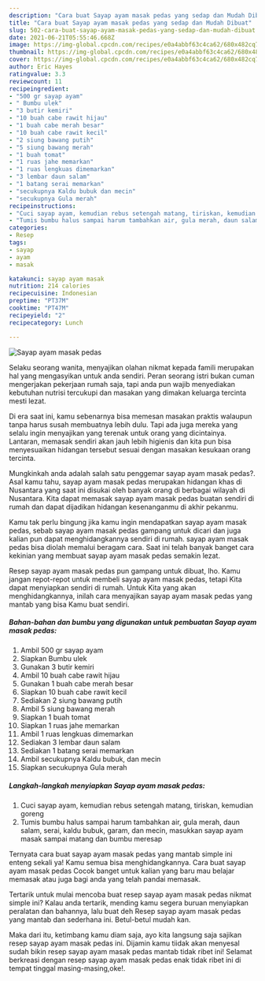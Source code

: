 ```yaml
---
description: "Cara buat Sayap ayam masak pedas yang sedap dan Mudah Dibuat"
title: "Cara buat Sayap ayam masak pedas yang sedap dan Mudah Dibuat"
slug: 502-cara-buat-sayap-ayam-masak-pedas-yang-sedap-dan-mudah-dibuat
date: 2021-06-21T05:55:46.668Z
image: https://img-global.cpcdn.com/recipes/e0a4abbf63c4ca62/680x482cq70/sayap-ayam-masak-pedas-foto-resep-utama.jpg
thumbnail: https://img-global.cpcdn.com/recipes/e0a4abbf63c4ca62/680x482cq70/sayap-ayam-masak-pedas-foto-resep-utama.jpg
cover: https://img-global.cpcdn.com/recipes/e0a4abbf63c4ca62/680x482cq70/sayap-ayam-masak-pedas-foto-resep-utama.jpg
author: Eric Hayes
ratingvalue: 3.3
reviewcount: 11
recipeingredient:
- "500 gr sayap ayam"
- " Bumbu ulek"
- "3 butir kemiri"
- "10 buah cabe rawit hijau"
- "1 buah cabe merah besar"
- "10 buah cabe rawit kecil"
- "2 siung bawang putih"
- "5 siung bawang merah"
- "1 buah tomat"
- "1 ruas jahe memarkan"
- "1 ruas lengkuas dimemarkan"
- "3 lembar daun salam"
- "1 batang serai memarkan"
- "secukupnya Kaldu bubuk dan mecin"
- "secukupnya Gula merah"
recipeinstructions:
- "Cuci sayap ayam, kemudian rebus setengah matang, tiriskan, kemudian goreng"
- "Tumis bumbu halus sampai harum tambahkan air, gula merah, daun salam, serai, kaldu bubuk, garam, dan mecin, masukkan sayap ayam masak sampai matang dan bumbu meresap"
categories:
- Resep
tags:
- sayap
- ayam
- masak

katakunci: sayap ayam masak 
nutrition: 214 calories
recipecuisine: Indonesian
preptime: "PT37M"
cooktime: "PT47M"
recipeyield: "2"
recipecategory: Lunch

---
```



![Sayap ayam masak pedas](https://img-global.cpcdn.com/recipes/e0a4abbf63c4ca62/680x482cq70/sayap-ayam-masak-pedas-foto-resep-utama.jpg)

Selaku seorang wanita, menyajikan olahan nikmat kepada famili merupakan hal yang mengasyikan untuk anda sendiri. Peran seorang istri bukan cuman mengerjakan pekerjaan rumah saja, tapi anda pun wajib menyediakan kebutuhan nutrisi tercukupi dan masakan yang dimakan keluarga tercinta mesti lezat.

Di era  saat ini, kamu sebenarnya bisa memesan masakan praktis walaupun tanpa harus susah membuatnya lebih dulu. Tapi ada juga mereka yang selalu ingin menyajikan yang terenak untuk orang yang dicintainya. Lantaran, memasak sendiri akan jauh lebih higienis dan kita pun bisa menyesuaikan hidangan tersebut sesuai dengan masakan kesukaan orang tercinta. 



Mungkinkah anda adalah salah satu penggemar sayap ayam masak pedas?. Asal kamu tahu, sayap ayam masak pedas merupakan hidangan khas di Nusantara yang saat ini disukai oleh banyak orang di berbagai wilayah di Nusantara. Kita dapat memasak sayap ayam masak pedas buatan sendiri di rumah dan dapat dijadikan hidangan kesenanganmu di akhir pekanmu.

Kamu tak perlu bingung jika kamu ingin mendapatkan sayap ayam masak pedas, sebab sayap ayam masak pedas gampang untuk dicari dan juga kalian pun dapat menghidangkannya sendiri di rumah. sayap ayam masak pedas bisa diolah memalui beragam cara. Saat ini telah banyak banget cara kekinian yang membuat sayap ayam masak pedas semakin lezat.

Resep sayap ayam masak pedas pun gampang untuk dibuat, lho. Kamu jangan repot-repot untuk membeli sayap ayam masak pedas, tetapi Kita dapat menyiapkan sendiri di rumah. Untuk Kita yang akan menghidangkannya, inilah cara menyajikan sayap ayam masak pedas yang mantab yang bisa Kamu buat sendiri.

<!--inarticleads1-->

##### Bahan-bahan dan bumbu yang digunakan untuk pembuatan Sayap ayam masak pedas:

1. Ambil 500 gr sayap ayam
1. Siapkan  Bumbu ulek
1. Gunakan 3 butir kemiri
1. Ambil 10 buah cabe rawit hijau
1. Gunakan 1 buah cabe merah besar
1. Siapkan 10 buah cabe rawit kecil
1. Sediakan 2 siung bawang putih
1. Ambil 5 siung bawang merah
1. Siapkan 1 buah tomat
1. Siapkan 1 ruas jahe memarkan
1. Ambil 1 ruas lengkuas dimemarkan
1. Sediakan 3 lembar daun salam
1. Sediakan 1 batang serai memarkan
1. Ambil secukupnya Kaldu bubuk, dan mecin
1. Siapkan secukupnya Gula merah




<!--inarticleads2-->

##### Langkah-langkah menyiapkan Sayap ayam masak pedas:

1. Cuci sayap ayam, kemudian rebus setengah matang, tiriskan, kemudian goreng
1. Tumis bumbu halus sampai harum tambahkan air, gula merah, daun salam, serai, kaldu bubuk, garam, dan mecin, masukkan sayap ayam masak sampai matang dan bumbu meresap




Ternyata cara buat sayap ayam masak pedas yang mantab simple ini enteng sekali ya! Kamu semua bisa menghidangkannya. Cara buat sayap ayam masak pedas Cocok banget untuk kalian yang baru mau belajar memasak atau juga bagi anda yang telah pandai memasak.

Tertarik untuk mulai mencoba buat resep sayap ayam masak pedas nikmat simple ini? Kalau anda tertarik, mending kamu segera buruan menyiapkan peralatan dan bahannya, lalu buat deh Resep sayap ayam masak pedas yang mantab dan sederhana ini. Betul-betul mudah kan. 

Maka dari itu, ketimbang kamu diam saja, ayo kita langsung saja sajikan resep sayap ayam masak pedas ini. Dijamin kamu tiidak akan menyesal sudah bikin resep sayap ayam masak pedas mantab tidak ribet ini! Selamat berkreasi dengan resep sayap ayam masak pedas enak tidak ribet ini di tempat tinggal masing-masing,oke!.


